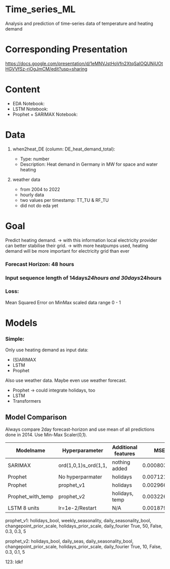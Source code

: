 # Time_series_ML
Analysis and prediction of time-series data of temperature and heating demand

# Corresponding Presentation
https://docs.google.com/presentation/d/1eMNVJstHoVfn2XtqSaIOQUNjUOtHGVVfSz-riOgJmCM/edit?usp=sharing

# Content
- EDA Notebook:  
- LSTM Notebook: 
- Prophet + SARIMAX Notebook:
  
# Data
1. when2heat_DE (column: DE_heat_demand_total): 
    - Type: number
    - Description: Heat demand in Germany in MW for space and water heating

2. weather data
     - from 2004 to 2022
     - hourly data
     - two values per timestamp: TT_TU & RF_TU
     - did not do eda yet

# Goal
Predict heating demand.
-> with this information local electricity provider can better stabilise their grid.
-> with more heatpumps used, heating demand will be more important for electricity grid than ever

### Forecast Horizon: 48 hours
### Input sequence length of 14days*24hours and 30days*24hours

### Loss:
Mean Squared Error on MinMax scaled data range 0 - 1

# Models

### Simple: 
Only use heating demand as input data:
- (S)ARIMAX
- LSTM
- Prophet
  
Also use weather data. Maybe even use weather forecast.
- Prophet -> could integrate holidays, too
- LSTM
- Transformers


## Model Comparison
Always compare 2day forecast-horizon and use mean of all predictions done in 2014.
Use Min-Max Scaler(0,1).

| Modelname         | Hyperparameter     | Additional features | MSE         |
|-------------------|--------------------|---------------------|-------------|
| SARIMAX           |ord(1,0,1)s_ord(1,1,| nothing added       | 0.000803    |
| Prophet           | No hyperparmater   | holidays            | 0.007121    |
| Prophet           | prophet_v1         | holidays            | 0.0029664   |
| Prophet_with_temp | prophet_v2         | holidays, temp      | 0.0032267   |
| LSTM   8 units    | lr=1e-2/Restart    | N/A                 | 0.001879228 |



prophet_v1:
holidays_bool, weekly_seasonality, daily_seasonality_bool, changepoint_prior_scale, holidays_prior_scale, daily_fourier
True,           50,                 False,                  0.3,                    0.3,                    5

prophet_v2: 
holidays_bool, daily_seas, daily_seasonality_bool, changepoint_prior_scale, holidays_prior_scale, daily_fourier
True,          10,         False,                      0.3,                    0.1,                        5




123: ldkf
